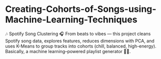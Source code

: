 # Creating-Cohorts-of-Songs-using-Machine-Learning-Techniques
🎶 Spotify Song Clustering 🎧 From beats to vibes — this project cleans Spotify song data, explores features, reduces dimensions with PCA, and uses K-Means to group tracks into cohorts (chill, balanced, high-energy). Basically, a machine learning–powered playlist generator 🤖🎵.
